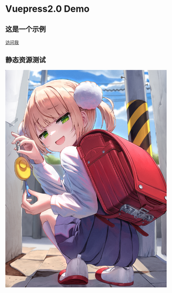 # Vuepress2.0 Demo

## 这是一个示例

[访问我](https://qiuliw.github.io/vuepress2.0)

## 静态资源测试

![](./assets/113722382_p0.png)

